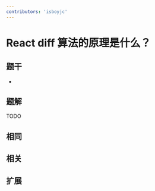 ```yaml
---
contributors: 'isboyjc'
---
```


# React diff 算法的原理是什么？


## 题干

- 



## 题解

<!-- ::: details 点我查看题解 -->

  TODO

<!-- ::: -->



## 相同


## 相关


## 扩展

